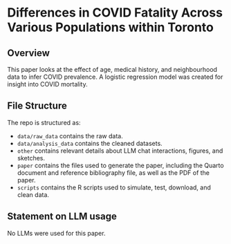 # Differences in COVID Fatality Across Various Populations within Toronto

## Overview

This paper looks at the effect of age, medical history, and neighbourhood data to infer COVID prevalence. A logistic regression model was created for insight into COVID mortality. 

## File Structure

The repo is structured as:

-   `data/raw_data` contains the raw data.
-   `data/analysis_data` contains the cleaned datasets.
-   `other` contains relevant details about LLM chat interactions, figures, and sketches.
-   `paper` contains the files used to generate the paper, including the Quarto document and reference bibliography file, as well as the PDF of the paper. 
-   `scripts` contains the R scripts used to simulate, test, download, and clean data.


## Statement on LLM usage
No LLMs were used for this paper.

